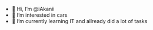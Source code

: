 - 👋 Hi, I’m @iAkanii
- 👀 I’m interested in cars
- 🌱 I’m currently learning IT and allready did a lot of tasks

<!---
iAkanii/iAkanii is a ✨ special ✨ repository because its `README.md` (this file) appears on your GitHub profile.
You can click the Preview link to take a look at your changes.
--->
